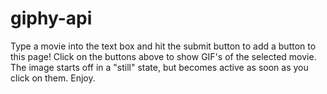 # giphy-api

Type a movie into the text box and hit the submit button to add a button to this page! Click on the buttons above to show GIF's of the selected movie. The image starts off in a "still" state, but becomes active as soon as you click on them. Enjoy.
